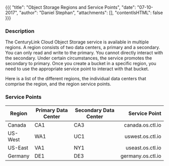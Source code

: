 {{{
  "title": "Object Storage Regions and Service Points",
  "date": "07-10-2017",
  "author": "Daniel Stephan",
  "attachments": [],
  "contentIsHTML": false
}}}

### Description
The CenturyLink Cloud Object Storage service is available in multiple regions. A region consists of two data centers, a primary and a secondary. You can only read and write to the primary. You cannot directly interact with the secondary. Under certain circumstances, the service promotes the secondary to primary. Once you create a bucket in a specific region, you need to use the appropriate service point to interact with that bucket.  

Here is a list of the different regions, the individual data centers that comprise the region, and the region service points.  

### Service Points
Region|Primary Data Center|Secondary Data Center|Service Point|
---|---|---|---:|
Canada|CA1|CA3|canada.os.ctl.io|
US-West|WA1|UC1|uswest.os.ctl.io|
US-East|VA1|NY1|useast.os.ctl.io|
Germany|DE1|DE3|germany.os.ctl.io
